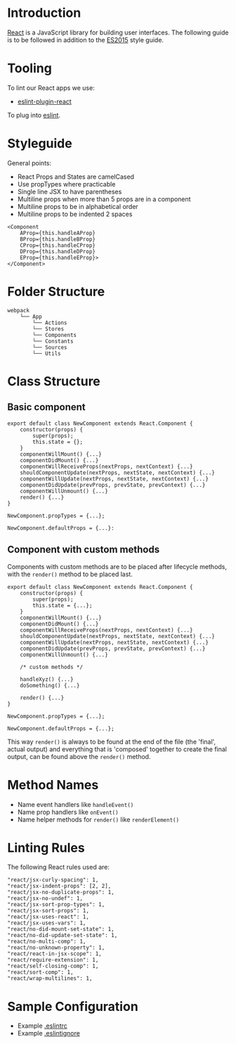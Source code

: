 # Introduction

[React](https://facebook.github.io/react/) is a JavaScript library for building user interfaces. The following guide is to be followed in addition to the [ES2015](es2015.md) style guide.

# Tooling

To lint our React apps we use:

- [eslint-plugin-react](https://github.com/yannickcr/eslint-plugin-react)

To plug into [eslint](http://eslint.org).

# Styleguide

General points:

- React Props and States are camelCased
- Use propTypes where practicable
- Single line JSX to have parentheses
- Multiline props when more than 5 props are in a component
- Multiline props to be in alphabetical order
- Multiline props to be indented 2 spaces
```
<Component
	AProp={this.handleAProp}
	BProp={this.handleBProp}
	CProp={this.handleCProp}
	DProp={this.handleDProp}
	EProp={this.handleEProp}>
</Component>
```

# Folder Structure

```
webpack
	└── App
		└── Actions
		└── Stores
		└── Components
		└── Constants
		└── Sources
		└── Utils
```

# Class Structure

## Basic component

```
export default class NewComponent extends React.Component {
	constructor(props) {
		super(props);
		this.state = {};
	}
	componentWillMount() {...}
	componentDidMount() {...}
	componentWillReceiveProps(nextProps, nextContext) {...}
	shouldComponentUpdate(nextProps, nextState, nextContext) {...}
	componentWillUpdate(nextProps, nextState, nextContext) {...}
	componentDidUpdate(prevProps, prevState, prevContext) {...}
	componentWillUnmount() {...}
	render() {...}
}

NewComponent.propTypes = {...};

NewComponent.defaultProps = {...}:
```

## Component with custom methods

Components with custom methods are to be placed after lifecycle methods, with the `render()` method to be placed last.

```
export default class NewComponent extends React.Component {
	constructor(props) {
		super(props);
		this.state = {...};
	}
	componentWillMount() {...}
	componentDidMount() {...}
	componentWillReceiveProps(nextProps, nextContext) {...}
	shouldComponentUpdate(nextProps, nextState, nextContext) {...}
	componentWillUpdate(nextProps, nextState, nextContext) {...}
	componentDidUpdate(prevProps, prevState, prevContext) {...}
	componentWillUnmount() {...}

	/* custom methods */

	handleXyz() {...}
	doSomething() {...}

	render() {...}
}

NewComponent.propTypes = {...};

NewComponent.defaultProps = {...};
```

This way `render()` is always to be found at the end of the file (the 'final', actual output) and everything that is 'composed' together to create the final output, can be found above the `render()` method.

# Method Names

- Name event handlers like `handleEvent()`
- Name prop handlers like `onEvent()`
- Name helper methods for `render()` like `renderElement()`

# Linting Rules

The following React rules used are:

```
"react/jsx-curly-spacing": 1,
"react/jsx-indent-props": [2, 2],
"react/jsx-no-duplicate-props": 1,
"react/jsx-no-undef": 1,
"react/jsx-sort-prop-types": 1,
"react/jsx-sort-props": 1,
"react/jsx-uses-react": 1,
"react/jsx-uses-vars": 1,
"react/no-did-mount-set-state": 1,
"react/no-did-update-set-state": 1,
"react/no-multi-comp": 1,
"react/no-unknown-property": 1,
"react/react-in-jsx-scope": 1,
"react/require-extension": 1,
"react/self-closing-comp": 1,
"react/sort-comp": 1,
"react/wrap-multilines": 1,
```

# Sample Configuration

- Example [.eslintrc](examples/.eslintrc)
- Example [.eslintignore](examples/.eslintignore)

